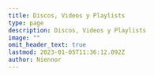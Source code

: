 ```yaml
---
title: Discos, Videos y Playlists
type: page
description: Discos, Videos y Playlists
image: ""
omit_header_text: true
lastmod: 2023-01-05T11:36:12.092Z
author: Niennor
---
```

